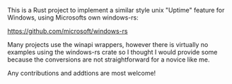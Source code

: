 This is a Rust project to implement a similar style unix "Uptime" feature for Windows, using Microsofts own windows-rs:

https://github.com/microsoft/windows-rs

Many projects use the winapi wrappers, however there is virtually no examples using the windows-rs crate so I thought I would provide 
some because the conversions are not straightforward for a novice like me.

Any contributions and addtions are most welcome!
